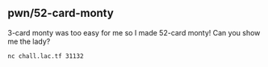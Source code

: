 ## pwn/52-card-monty

3-card monty was too easy for me so I made 52-card monty! Can you show me the lady?

`nc chall.lac.tf 31132`
